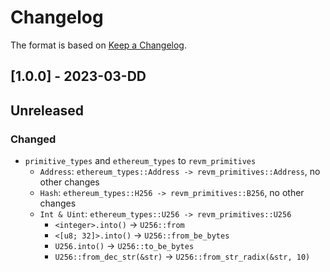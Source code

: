 # Changelog

The format is based on [Keep a Changelog](http://keepachangelog.com/en/1.0.0).

## [1.0.0] - 2023-03-DD

## Unreleased

### Changed

-   `primitive_types` and `ethereum_types` to `revm_primitives`
    -   `Address`: `ethereum_types::Address -> revm_primitives::Address`, no other changes
    -   `Hash`: `ethereum_types::H256 -> revm_primitives::B256`, no other changes
    -   `Int & Uint`: `ethereum_types::U256 -> revm_primitives::U256`
        -   `<integer>.into()` -> `U256::from`
        -   `<[u8; 32]>.into()` -> `U256::from_be_bytes`
        -   `U256.into()` -> `U256::to_be_bytes`
        -   `U256::from_dec_str(&str)` -> `U256::from_str_radix(&str, 10)`
